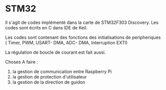 # STM32
Il s'agit de codes implémenté dans la carte de STM32F303 Discovery. 
Les codes sont écrits en C dans IDE de Keil.

Les codes sont contenant des fonctions des initialisations de peripheriques ( Timer, PWM, USART- DMA, ADC- DMA, Interruption EXTI)

La régulation de boucle de courant est fait aussi. 

Choses A faire :
1. la gestion de communication entre Raspberry Pi
2. la gestion de protection d'utilisateur
3. la gestion de la direction de guidon 
